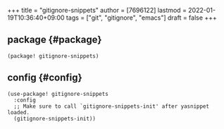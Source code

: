 +++
title = "gitignore-snippets"
author = [7696122]
lastmod = 2022-01-19T10:36:40+09:00
tags = ["git", "gitignore", "emacs"]
draft = false
+++

## package {#package}

```elisp
(package! gitignore-snippets)
```


## config {#config}

```elisp
(use-package! gitignore-snippets
  :config
  ;; Make sure to call `gitignore-snippets-init' after yasnippet loaded.
  (gitignore-snippets-init))
```
